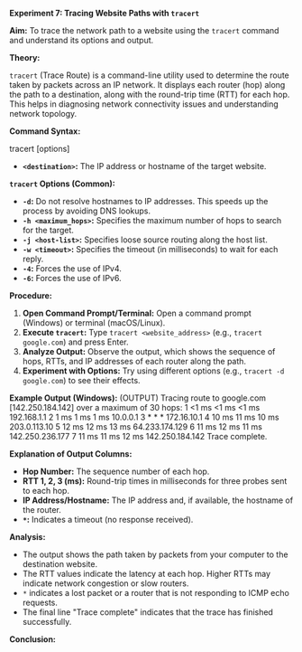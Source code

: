 **Experiment 7: Tracing Website Paths with `tracert`**

**Aim:** To trace the network path to a website using the `tracert` command and understand its options and output.

**Theory:**

`tracert` (Trace Route) is a command-line utility used to determine the route taken by packets across an IP network. It displays each router (hop) along the path to a destination, along with the round-trip time (RTT) for each hop. This helps in diagnosing network connectivity issues and understanding network topology.

**Command Syntax:**


tracert [options] <destination>

* **`<destination>`:** The IP address or hostname of the target website.

**`tracert` Options (Common):**

* **`-d`:** Do not resolve hostnames to IP addresses. This speeds up the process by avoiding DNS lookups.
* **`-h <maximum_hops>`:** Specifies the maximum number of hops to search for the target.
* **`-j <host-list>`:** Specifies loose source routing along the host list.
* **`-w <timeout>`:** Specifies the timeout (in milliseconds) to wait for each reply.
* **`-4`:** Forces the use of IPv4.
* **`-6`:** Forces the use of IPv6.

**Procedure:**

1.  **Open Command Prompt/Terminal:** Open a command prompt (Windows) or terminal (macOS/Linux).
2.  **Execute `tracert`:** Type `tracert <website_address>` (e.g., `tracert google.com`) and press Enter.
3.  **Analyze Output:** Observe the output, which shows the sequence of hops, RTTs, and IP addresses of each router along the path.
4.  **Experiment with Options:** Try using different options (e.g., `tracert -d google.com`) to see their effects.

**Example Output (Windows):**
(OUTPUT)
Tracing route to google.com [142.250.184.142]
over a maximum of 30 hops:
1    <1 ms    <1 ms    <1 ms  192.168.1.1
2     1 ms     1 ms     1 ms  10.0.0.1
3     * * * 172.16.10.1
4    10 ms    11 ms    10 ms  203.0.113.10
5    12 ms    12 ms    13 ms  64.233.174.129
6    11 ms    12 ms    11 ms  142.250.236.177
7    11 ms    11 ms    12 ms  142.250.184.142
Trace complete.

**Explanation of Output Columns:**

* **Hop Number:** The sequence number of each hop.
* **RTT 1, 2, 3 (ms):** Round-trip times in milliseconds for three probes sent to each hop.
* **IP Address/Hostname:** The IP address and, if available, the hostname of the router.
* **`*`:** Indicates a timeout (no response received).

**Analysis:**

* The output shows the path taken by packets from your computer to the destination website.
* The RTT values indicate the latency at each hop. Higher RTTs may indicate network congestion or slow routers.
* `*` indicates a lost packet or a router that is not responding to ICMP echo requests.
* The final line "Trace complete" indicates that the trace has finished successfully.

**Conclusion:**

